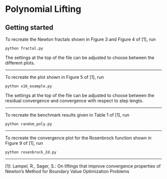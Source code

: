 # Polynomial Lifting



## Getting started

To recreate the Newton fractals shown in Figure 3 and Figure 4 of [1], run
```
python fractal.py
```
The settings at the top of the file can be adjusted to choose between the different plots.

---

To recreate the plot shown in Figure 5 of [1], run
```
python x16_example.py
```
The settings at the top of the file can be adjusted to choose between the residual convergence and convergence with respect to step lengts.

---

To recreate the benchmark results given in Table 1 of [1], run
```
python random_poly.py
```
---

To recreate the convergence plot for the Rosenbrock function shown in Figure 9 of [1], run
```
python rosenbrock_2d.py
```

---
[1]: Lampel, R., Sager, S.: On liftings that improve convergence properties of Newton’s Method for Boundary Value Optimization Problems